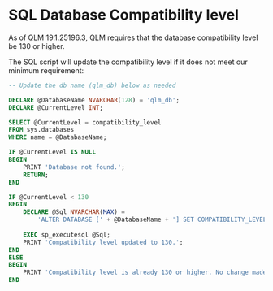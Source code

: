 # SQL Database Compatibility level

As of QLM 19.1.25196.3, QLM requires that the database compatibility level be 130 or higher.

The SQL script will update the compatibility level if it does not meet our minimum requirement:

```sql
-- Update the db name (qlm_db) below as needed

DECLARE @DatabaseName NVARCHAR(128) = 'qlm_db';
DECLARE @CurrentLevel INT;

SELECT @CurrentLevel = compatibility_level
FROM sys.databases
WHERE name = @DatabaseName;

IF @CurrentLevel IS NULL
BEGIN
    PRINT 'Database not found.';
    RETURN;
END

IF @CurrentLevel < 130
BEGIN
    DECLARE @Sql NVARCHAR(MAX) = 
        'ALTER DATABASE [' + @DatabaseName + '] SET COMPATIBILITY_LEVEL = 130;';
    
    EXEC sp_executesql @Sql;
    PRINT 'Compatibility level updated to 130.';
END
ELSE
BEGIN
    PRINT 'Compatibility level is already 130 or higher. No change made.';
END
```
